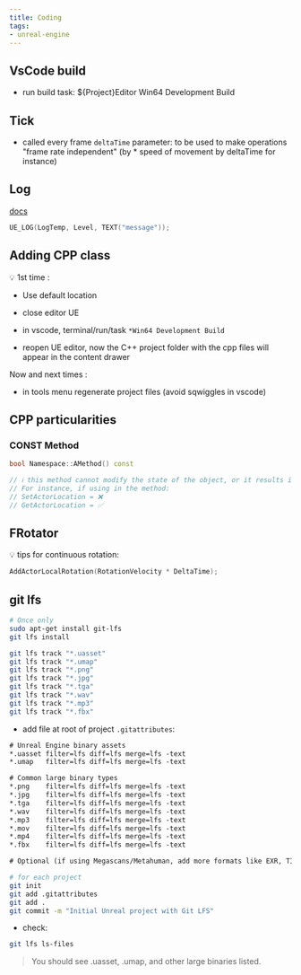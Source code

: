 ```yaml
---
title: Coding
tags:
- unreal-engine
---
```


## VsCode build

- run build task: ${Project}Editor Win64 Development Build

## Tick

- called every frame `deltaTime` parameter: to be used to make operations "frame rate independent" (by * speed of movement by deltaTime for instance)

## Log

[docs](https://dev.epicgames.com/documentation/en-us/unreal-engine/logging-in-unreal-engine)

```cpp
UE_LOG(LogTemp, Level, TEXT("message"));
```

## Adding CPP class

💡 1st time :

- Use default location
- close editor UE
- in vscode, terminal/run/task  `*Win64 Development Build`

- reopen UE editor, now the C++ project folder with the cpp files will appear in the content drawer

Now and next times :

- in tools menu regenerate project files (avoid sqwiggles in vscode)

## CPP particularities

### CONST Method

```cpp
bool Namespace::AMethod() const

// ℹ️ this method cannot modify the state of the object, or it results in a compile error 
// For instance, if using in the method:
// SetActorLocation = ❌
// GetActorLocation = ✅
```

## FRotator

💡 tips for continuous rotation:

```cpp
AddActorLocalRotation(RotationVelocity * DeltaTime);
```

## git lfs

```sh
# Once only
sudo apt-get install git-lfs
git lfs install

git lfs track "*.uasset"
git lfs track "*.umap"
git lfs track "*.png"
git lfs track "*.jpg"
git lfs track "*.tga"
git lfs track "*.wav"
git lfs track "*.mp3"
git lfs track "*.fbx"

```

- add file at root of project `.gitattributes`:

```txt
# Unreal Engine binary assets
*.uasset filter=lfs diff=lfs merge=lfs -text
*.umap   filter=lfs diff=lfs merge=lfs -text

# Common large binary types
*.png    filter=lfs diff=lfs merge=lfs -text
*.jpg    filter=lfs diff=lfs merge=lfs -text
*.tga    filter=lfs diff=lfs merge=lfs -text
*.wav    filter=lfs diff=lfs merge=lfs -text
*.mp3    filter=lfs diff=lfs merge=lfs -text
*.mov    filter=lfs diff=lfs merge=lfs -text
*.mp4    filter=lfs diff=lfs merge=lfs -text
*.fbx    filter=lfs diff=lfs merge=lfs -text

# Optional (if using Megascans/Metahuman, add more formats like EXR, TIFF, etc.)
```

```sh
# for each project
git init
git add .gitattributes
git add .
git commit -m "Initial Unreal project with Git LFS"
```

- check:

```sh
git lfs ls-files
```

> You should see .uasset, .umap, and other large binaries listed.

